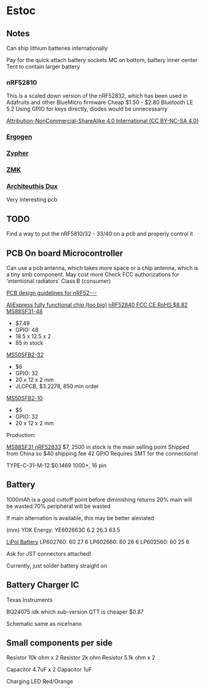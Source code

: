 # Estoc


## Notes

Can ship lithium batteries internationally

Pay for the quick attach battery sockets
MC on bottom, battery inner center
Tent to contain larger battery


### nRF52810
This is a scaled down version of the nRF52832, which has been used in Adafruits and other BlueMicro firmware
Cheap $1.50 - $2.80
Bluetooth LE 5.2
Using GPIO for keys directly, diodes would be unnecessarry


[Attribution-NonCommercial-ShareAlike 4.0 International (CC BY-NC-SA 4.0)](https://creativecommons.org/licenses/by-nc-sa/4.0/)


### [Ergogen](https://docs.ergogen.xyz/pcbs)

### [Zypher](https://docs.zephyrproject.org/latest/boards/arm/nrf52dk_nrf52810/doc/index.html)
### [ZMK](https://github.com/zmkfirmware/zmk)

### [Architeuthis Dux](https://github.com/tapioki/cephalopoda/tree/main/Architeuthis%20dux)
Very interesting pcb


## TODO
Find a way to put the nRF5810/32 - 33/40 on a pcb and properly control it


## PCB On board Microcontroller
Can use a pcb antenna, which takes more space
or a chip antenna, which is a tiny smb component. May cost more
Check FCC authorizations for 'intentional radiators'
Class B (consumer)

[PCB design guidelines for nRF52---](https://devzone.nordicsemi.com/guides/short-range-guides/b/hardware-and-layout/posts/general-pcb-design-guidelines-for-nrf52)

[AliExpress fully functional chip (too big)](https://es.aliexpress.com/item/3256803082251892.html?_randl_currency=USD&_randl_shipto=US&src=google&aff_fcid=09bf2d07f595417fafba458338e8161e-1651976998586-03536-UneMJZVf&aff_fsk=UneMJZVf&aff_platform=aaf&sk=UneMJZVf&aff_trace_key=09bf2d07f595417fafba458338e8161e-1651976998586-03536-UneMJZVf&terminal_id=92823948a5de40e383b26d53f92c6cbb&afSmartRedirect=y&gatewayAdapt=4itemAdapt)
[nRF52840 FCC CE RoHS $8.82](https://es.aliexpress.com/item/1005001658876997.html?_randl_currency=USD&_randl_shipto=US&src=google&aff_fcid=f2ac1f2a46aa496da2896b598c81a52c-1651982845150-09432-UneMJZVf&aff_fsk=UneMJZVf&aff_platform=aaf&sk=UneMJZVf&aff_trace_key=f2ac1f2a46aa496da2896b598c81a52c-1651982845150-09432-UneMJZVf&terminal_id=92823948a5de40e383b26d53f92c6cbb&afSmartRedirect=y)
[MS88SF31-48](https://www.minew.com/product/nrf52840-ms88sf31/)
- $7.49
- GPIO: 48
- 18.5 x 12.5 x 2
- 85 in stock

[MS50SFB2-32](https://www.minewstore.com/product/nrf52832-ms50sfb-2/)
- $6
- GPIO: 32
- 20 x 12 x 2 mm
- JLCPCB, $3.2278, 850 min order

[MS50SFB2-10](https://www.minewstore.com/product/nrf52810-ms50sfb-2/)
- $5
- GPIO: 32
- 20 x 12 x 2 mm


Production:

[MS88SF31 nRF52833](https://www.minew.com/product/nrf52833-ms88sf31/) $7, 2500 in stock is the main selling point
Shipped from China so $40 shipping fee
42 GPIO
Requires SMT for the connections!



TYPE-C-31-M-12 $0.1469 1000+, 16 pin





## Battery
1000mAh is a good cuttoff point before diminishing returns
20% main will be wasted
70% peripheral will be wasted

If main alternation is available, this may be better aleviated

(mm)
YOK Energy: 
  YE602663C  6.2  26.3  63.5 

[LiPol Battery](https://www.lipo-battery.com/r)
LP602760: 60	27	6 
LP602660: 60	26	6 
LP602560: 60	25	6 

Ask for JST connectors attached!

Currently, just solder battery straight on


## Battery Charger IC

Texas Instruments

BQ24075 idk which sub-version
GTT is cheaper $0.87

Schematic same as nice!nano



## Small components per side

Resistor 10k ohm x 2
Resistor 2k ohm
Resistor 5.1k ohm x 2

Capacitor 4.7uF x 2
Capacitor 1uF

Charging LED Red/Orange
